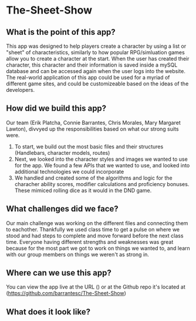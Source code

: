 # The-Sheet-Show

## What is the point of this app?
This app was designed to help players create a character by using a list or "sheet" of characteristics, similarly to how popular RPG/simluation games allow you to create a character at the start. When the user has created their character, this character and their information is saved inside a mySQL database and can be accessed again when the user logs into the website.
The real-world application of this app could be used for a myriad of different game sites, and could be customizeable based on the ideas of the developers.

## How did we build this app?
Our team (Erik Platcha, Connie Barrantes, Chris Morales, Mary Margaret Lawton), divvyed up the responsibilities based on what our strong suits were.
1. To start, we build out the most basic files and their structures (Handlebars, character models, routes)
2. Next, we looked into the character styles and images we wanted to use for the app. We found a few APIs that we wanted to use, and looked into additional technologies we could incorporate
3. We handled and created some of the algorithms and logic for the characher ability scores, modifier calculations and proficiency bonuses. These mimiced rolling dice as it would in the DND game.

## What challenges did we face?
Our main challenge was working on the different files and connecting them to eachother. Thankfully we used class time to get a pulse on where we stood and had steps to complete and move forward before the next class time. Everyone having different strengths and weaknesses was great because for the most part we got to work on things we wanted to, and learn with our group members on things we weren't as strong in.

## Where can we use this app?
You can view the app live at the URL () or at the Github repo it's located at (https://github.com/barrantesc/The-Sheet-Show)

## What does it look like?

